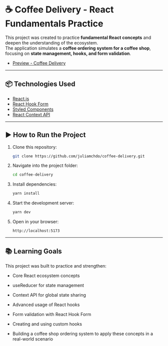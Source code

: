 
#  ☕ Coffee Delivery - React Fundamentals Practice

This project was created to practice **fundamental React concepts** and deepen the understanding of the ecosystem.  
The application simulates a **coffee ordering system for a coffee shop**, focusing on **state management, hooks, and form validation**.

- [Preview - Coffee Delivery](https://go-coffee-delivery-shop.vercel.app/)
---

## 📦 Technologies Used
- [React.js](https://react.dev/)  
- [React Hook Form](https://react-hook-form.com/)  
- [Styled Components](https://styled-components.com/)  
- [React Context API](https://react.dev/reference/react/useContext)  

---

## ▶️ How to Run the Project

1. Clone this repository:
   ```bash
   git clone https://github.com/juliamchdo/coffee-delivery.git

2. Navigate into the project folder:
   ```bash
   cd coffee-delivery

3. Install dependencies:
   ```bash
   yarn install

4. Start the development server:
   ```bash
   yarn dev

5. Open in your browser:
   ```
   http://localhost:5173
---

## 📚 Learning Goals

This project was built to practice and strengthen:

- Core React ecosystem concepts

- useReducer for state management

- Context API for global state sharing

- Advanced usage of React hooks

- Form validation with React Hook Form

- Creating and using custom hooks

- Building a coffee shop ordering system to apply these concepts in a real-world scenario
